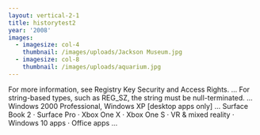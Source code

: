 ```yaml
---
layout: vertical-2-1
title: historytest2
year: '2008'
images:
  - imagesize: col-4
    thumbnail: /images/uploads/Jackson Museum.jpg
  - imagesize: col-8
    thumbnail: /images/uploads/aquarium.jpg
---
```

For more information, see Registry Key Security and Access Rights. ... For string-based types, such as REG_SZ, the string must be null-terminated. ... Windows 2000 Professional, Windows XP \[desktop apps only] ... Surface Book 2 · Surface Pro · Xbox One X · Xbox One S · VR & mixed reality · Windows 10 apps · Office apps ...
